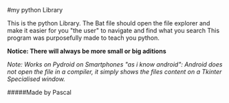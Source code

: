 #my python Library

This is the python Library.
The Bat file should open the file explorer and make it easier for you "the user" to navigate and find what you search
This program was purposefully made to teach you python.

**Notice: There will always be more small or big aditions**

_Note: Works on Pydroid on Smartphones "as i know android":
Android does not open the file in a compiler, it simply shows the files content on a Tkinter Specialised window._

#####Made by Pascal